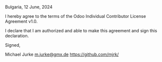 Bulgaria, 12 June, 2024

I hereby agree to the terms of the Odoo Individual Contributor License
Agreement v1.0.

I declare that I am authorized and able to make this agreement and sign this
declaration.

Signed,

Michael Jurke m.jurke@gmx.de https://github.com/mjrk/
